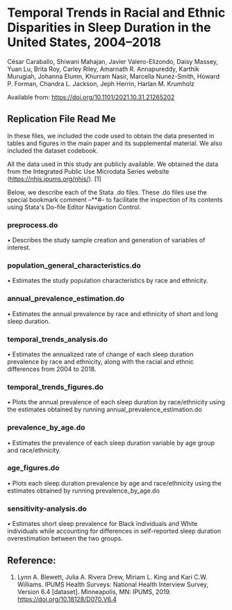 # Temporal Trends in Racial and Ethnic Disparities in Sleep Duration in the United States, 2004–2018

César Caraballo, Shiwani Mahajan, Javier Valero-Elizondo, Daisy Massey, Yuan Lu, Brita Roy, Carley Riley, Amarnath R. Annapureddy, Karthik Murugiah, Johanna Elumn, Khurram Nasir, Marcella Nunez-Smith, Howard P. Forman, Chandra L. Jackson, Jeph Herrin, Harlan M. Krumholz

Available from: https://doi.org/10.1101/2021.10.31.21265202

## Replication File Read Me

In these files, we included the code used to obtain the data presented in tables and figures in the main paper and its supplemental material. We also included the dataset codebook. 

All the data used in this study are publicly available. We obtained the data from the Integrated Public Use Microdata Series website (https://nhis.ipums.org/nhis/). [1]

Below, we describe each of the Stata .do files. These .do files use the special bookmark comment –**#– to facilitate the inspection of its contents using Stata's Do-file Editor Navigation Control.


### preprocess.do
•	Describes the study sample creation and generation of variables of interest. 

### population_general_characteristics.do
•	Estimates the study population characteristics by race and ethnicity. 

### annual_prevalence_estimation.do
•	Estimates the annual prevalence by race and ethnicity of short and long sleep duration.

### temporal_trends_analysis.do
• Estimates the annualized rate of change of each sleep duration prevalence by race and ethnicity, along with the racial and ethnic differences from 2004 to 2018.

### temporal_trends_figures.do
•	Plots the annual prevalence of each sleep duration by race/ethnicity using the estimates obtained by running annual_prevalence_estimation.do 

### prevalence_by_age.do
•	Estimates the prevalence of each sleep duration variable by age group and race/ethnicity. 

### age_figures.do
•	Plots each sleep duration prevalence by age and race/ethnicity using the estimates obtained by running prevalence_by_age.do

### sensitivity-analysis.do
• Estimates short sleep prevalence for Black individuals and White individuals while accounting for differences in self-reported sleep duration overestimation between the two groups.

## Reference: 
1. Lynn A. Blewett, Julia A. Rivera Drew, Miriam L. King and Kari C.W. Williams. IPUMS Health Surveys: National Health Interview Survey, Version 6.4 [dataset]. Minneapolis, MN: IPUMS, 2019. https://doi.org/10.18128/D070.V6.4 
